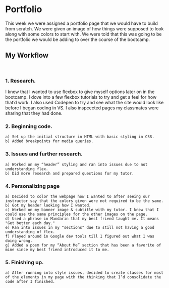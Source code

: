 # Portfolio
This week we were assigned a portfolio page that we would have to build from scratch. We were given an image of how things were supposed to look along with some colors to start with. We were told that this was going to be the portfolio we would be adding to over the course of the bootcamp. 

## My Workflow
<br>

### 1. Research.

I knew that I wanted to use flexbox to give myself options later on in the bootcamp. I dove into a few flexbox tutorials to try and get a feel for how that’d work. I also used Codepen to try and see what the site would look like before I began coding in VS. I also inspcected pages my classmates were sharing that they had done. 


### 2. Beginning code.
    a) Set up the initial structure in HTML with basic styling in CSS.
    b) Added breakpoints for media queries.

### 3. Issues and further research.
    a) Worked on my “header” styling and ran into issues due to not understanding flex.
    b) Did more research and prepared questions for my tutor. 

### 4. Personalizing page
    a) Decided to color the webpage how I wanted to after seeing our instructor say that the colors given were not required to be the same. 
    b) Got my header looking how I wanted. 
    c) Worked on my banner image & subtitle with my tutor. I knew that I could use the same principles for the other images on the page. 
    d) Used a phrase in Mandarin that my best friend taught me. It means "Get better each day." 
    e) Ran into issues in my "sections" due to still not having a good understanding of flex.
    f) Played around in Google dev tools till I figured out what I was doing wrong. 
    g) Added a poem for my “About Me” section that has been a favorite of mine since my best friend introduced it to me. 

### 5. Finishing up.
    a) After running into style issues, decided to create classes for most of the elements in my page with the thinking that I’d consolidate the code after I finished. 